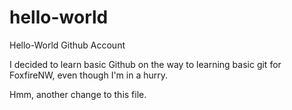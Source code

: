 # hello-world
Hello-World Github Account

I decided to learn basic Github on the way to learning basic git for FoxfireNW,
even though I'm in a hurry.

Hmm, another change to this file.
